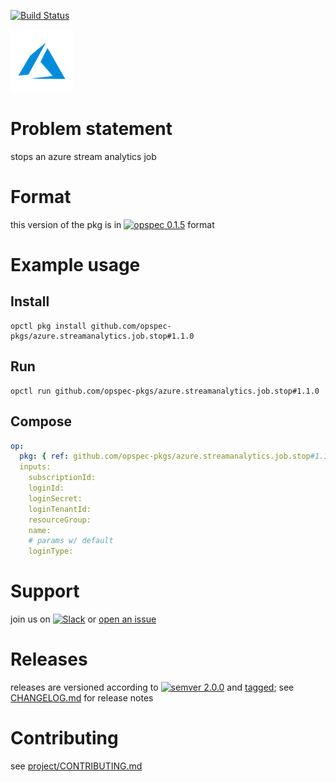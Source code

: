 [![Build Status](https://travis-ci.org/opspec-pkgs/azure.streamanalytics.job.stop.svg?branch=master)](https://travis-ci.org/opspec-pkgs/azure.streamanalytics.job.stop)

<img src="icon.svg" alt="icon" height="100px">

# Problem statement

stops an azure stream analytics job

# Format

this version of the pkg is in [![opspec 0.1.5](https://img.shields.io/badge/opspec-0.1.5-brightgreen.svg?colorA=6b6b6b&colorB=fc16be)](https://opspec.io/0.1.5/packages.html) format

# Example usage

## Install

```shell
opctl pkg install github.com/opspec-pkgs/azure.streamanalytics.job.stop#1.1.0
```

## Run

```
opctl run github.com/opspec-pkgs/azure.streamanalytics.job.stop#1.1.0
```

## Compose

```yaml
op:
  pkg: { ref: github.com/opspec-pkgs/azure.streamanalytics.job.stop#1.1.0 }
  inputs:
    subscriptionId:
    loginId:
    loginSecret:
    loginTenantId:
    resourceGroup:
    name:
    # params w/ default
    loginType:
```

# Support

join us on
[![Slack](https://opspec-slackin.herokuapp.com/badge.svg)](https://opspec-slackin.herokuapp.com/)
or
[open an issue](https://github.com/opspec-pkgs/azure.streamanalytics.job.stop/issues)

# Releases

releases are versioned according to
[![semver 2.0.0](https://img.shields.io/badge/semver-2.0.0-brightgreen.svg)](http://semver.org/spec/v2.0.0.html)
and [tagged](https://git-scm.com/book/en/v2/Git-Basics-Tagging); see
[CHANGELOG.md](CHANGELOG.md) for release notes

# Contributing

see
[project/CONTRIBUTING.md](https://github.com/opspec-pkgs/project/blob/master/CONTRIBUTING.md)

